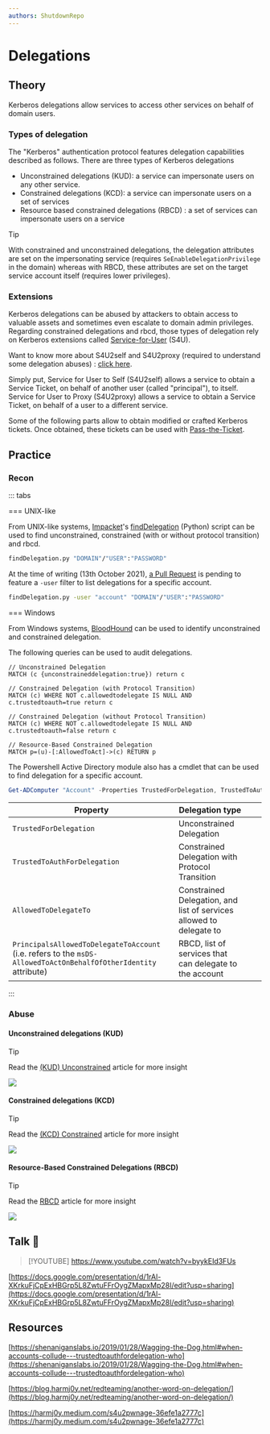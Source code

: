 ```yaml
---
authors: ShutdownRepo
---
```


# Delegations

## Theory

Kerberos delegations allow services to access other services on behalf of domain users.

### Types of delegation

The "Kerberos" authentication protocol features delegation capabilities described as follows. There are three types of Kerberos delegations

* Unconstrained delegations (KUD): a service can impersonate users on any other service.
* Constrained delegations (KCD): a service can impersonate users on a set of services
* Resource based constrained delegations (RBCD) : a set of services can impersonate users on a service

> [!TIP]
> With constrained and unconstrained delegations, the delegation attributes are set on the impersonating service (requires `SeEnableDelegationPrivilege` in the domain) whereas with RBCD, these attributes are set on the target service account itself (requires lower privileges).

### Extensions

Kerberos delegations can be abused by attackers to obtain access to valuable assets and sometimes even escalate to domain admin privileges. Regarding constrained delegations and rbcd, those types of delegation rely on Kerberos extensions called [Service-for-User](../#service-for-user-extensions) (S4U).

Want to know more about S4U2self and S4U2proxy (required to understand some delegation abuses) : [click here](../#service-for-user-extensions).

Simply put, Service for User to Self (S4U2self) allows a service to obtain a Service Ticket, on behalf of another user (called "principal"), to itself. Service for User to Proxy (S4U2proxy) allows a service to obtain a Service Ticket, on behalf of a user to a different service. 

Some of the following parts allow to obtain modified or crafted Kerberos tickets. Once obtained, these tickets can be used with [Pass-the-Ticket](../ptt.md).

## Practice

### Recon

::: tabs

=== UNIX-like

From UNIX-like systems, [Impacket](https://github.com/SecureAuthCorp/impacket)'s [findDelegation](https://github.com/SecureAuthCorp/impacket/blob/master/examples/findDelegation.py) (Python) script can be used to find unconstrained, constrained (with or without protocol transition) and rbcd.

```bash
findDelegation.py "DOMAIN"/"USER":"PASSWORD"
```

At the time of writing (13th October 2021), [a Pull Request](https://github.com/SecureAuthCorp/impacket/pull/1184) is pending to feature a `-user` filter to list delegations for a specific account.

```bash
findDelegation.py -user "account" "DOMAIN"/"USER":"PASSWORD"
```


=== Windows

From Windows systems, [BloodHound](../../../recon/bloodhound/index) can be used to identify unconstrained and constrained delegation.

The following queries can be used to audit delegations.

```cypher
// Unconstrained Delegation
MATCH (c {unconstraineddelegation:true}) return c

// Constrained Delegation (with Protocol Transition)
MATCH (c) WHERE NOT c.allowedtodelegate IS NULL AND c.trustedtoauth=true return c

// Constrained Delegation (without Protocol Transition)
MATCH (c) WHERE NOT c.allowedtodelegate IS NULL AND c.trustedtoauth=false return c

// Resource-Based Constrained Delegation
MATCH p=(u)-[:AllowedToAct]->(c) RETURN p
```

The Powershell Active Directory module also has a cmdlet that can be used to find delegation for a specific account.

```powershell
Get-ADComputer "Account" -Properties TrustedForDelegation, TrustedToAuthForDelegation,msDS-AllowedToDelegateTo,PrincipalsAllowedToDelegateToAccount
```



| Property | Delegation type |  |  |
| --- | --- | --- | --- |
| `TrustedForDelegation` | Unconstrained Delegation |  |  |
| `TrustedToAuthForDelegation` | Constrained Delegation with Protocol Transition |  |  |
| `AllowedToDelegateTo` | Constrained Delegation, and list of services allowed to delegate to |  |  |
| `PrincipalsAllowedToDelegateToAccount` (i.e. refers to the `msDS-AllowedToActOnBehalfOfOtherIdentity` attribute) | RBCD, list of services that can delegate to the account |  |  |



:::


### Abuse

#### Unconstrained delegations (KUD)

> [!TIP]
> Read the [(KUD) Unconstrained](unconstrained.md) article for more insight

![](<assets/KUD mindmap.png>)

#### Constrained delegations (KCD)
> [!TIP]
> Read the [(KCD) Constrained](constrained.md) article for more insight

![](<assets/KCD mindmap.png>)

#### Resource-Based Constrained Delegations (RBCD)

> [!TIP]
> Read the [RBCD](rbcd.md) article for more insight


![](<assets/RBCD mindmap.png>)

## Talk :microphone:

> [!YOUTUBE] https://www.youtube.com/watch?v=byykEId3FUs


[https://docs.google.com/presentation/d/1rAl-XKrkuFjCpExHBGrp5L8ZwtuFFrOygZMapxMp28I/edit?usp=sharing](https://docs.google.com/presentation/d/1rAl-XKrkuFjCpExHBGrp5L8ZwtuFFrOygZMapxMp28I/edit?usp=sharing)

## Resources

[https://shenaniganslabs.io/2019/01/28/Wagging-the-Dog.html#when-accounts-collude---trustedtoauthfordelegation-who](https://shenaniganslabs.io/2019/01/28/Wagging-the-Dog.html#when-accounts-collude---trustedtoauthfordelegation-who)

[https://blog.harmj0y.net/redteaming/another-word-on-delegation/](https://blog.harmj0y.net/redteaming/another-word-on-delegation/)

[https://harmj0y.medium.com/s4u2pwnage-36efe1a2777c](https://harmj0y.medium.com/s4u2pwnage-36efe1a2777c)
